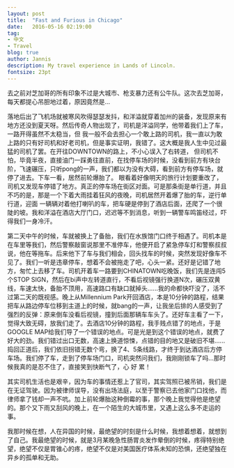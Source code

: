 ```yaml
---
layout: post
title:  "Fast and Furious in Chicago"
date:   2016-05-16 02:19:00
tag:
- 中文
- Travel
blog: true
author: Jannis
description: My travel experience in Lands of Lincoln.
fontsize: 23pt
---
```


去之前对芝加哥的所有印象不过是大城市、枪支暴力还有公牛队。这次去芝加哥，每天都提心吊胆地过着，原因竟然是...<br>

落地后出了飞机场就被寒风吹得瑟瑟发抖，和洋溢就穿着加州的装备，发现原来有地方还没到夏天呀。然后传奇人物出现了，司机是洋溢同学，他带着我们上了车，一路开得虽然不太稳当，但
我一般不会去担心一个敢上路的司机，我一直以为敢上路的只有好司机和好老司机，但是事实证明，我错了。这大概是我人生中见过最猛的司机了罢。在开往DOWNTOWN的路上，不小心误入了右转道，
但司机不怕，毕竟半夜，直接油门一踩勇往直前，在找停车场的时候，没看到前方有块台阶，飞速碾压，只听pong的一声，我们都以为没有大碍，看到前方有停车场，就停了进去。下车一看，居然前轮爆胎了。
眼看着好像明天的旅行计划要重改了，司机又发现车停错了地方。真正的停车场在街区对面。可是那条街是单行道，并且不巧的是，那是一个下着大雨挂着狂风的夜晚，司机居然开着爆了胎的车，逆行单行道，迎面
一辆辆对着他打喇叭的车，把车硬是停到了酒店后面，还爬了一个很陡的坡。我和洋溢在酒店大厅门口，迟迟等不到消息，听到一辆警车鸣笛经过，吓得我们一身冷汗。

第二天中午的时候，车就被换上了备胎，我们在水族馆门口终于相遇了。司机本是在车里等我们，然后警察敲窗说那里不准停车，他便开启了紧急停车灯和警察叔叔说，他在等拖车。后来他下了车与我们相会，回头找车的时候，突然发现好像车不见了。我们一听是违章停车，想着不会被拖走了吧，心头一紧。还好是记错了地方，匆忙上去移了车。司机开着车一路要到CHINATOWN吃晚饭，我们先是连闯5个STOP SIGN，然后在bi声中左转道直行，不看后视镜强行换道N次，碾压双黄线，车速太快，备胎不顶用，高速路口有缺口就掉头......我的命都快吓没了，活不过第二天的既视感。晚上从Millennium Park开回酒店，本是10分钟的路程，结果把车从路边停车位移到主道上的时候，就bang的一声，让我坐后排的人感受到了强烈的反弹：原来倒车没看后视镜，撞到后面那辆车车头了。还好车主看了一下，觉得大致无碍，放我们走了。去酒店10分钟的路程，我手贱点错了的地点，于是GOOGLE MAP给我们导了一个错误的地点。可是光是到这个错误的地点，就费了好大的劲。我们错过出口无数，高速上换道惊悚，点错的目的地又是破旧不堪......捣回正道后，我们依旧拐错无数个弯，换了4、5条线路，才终于到达酒店后方停车场。我们停了车，走到了停车场门口，司机突然问我们，我刚刚锁车了吗...那时候我真的是忍不住了，直接笑到快断气了，心 好 累！

其实司机生活也是艰辛，因为车的事情还惹上了官司，其实驾照已被吊销，我们是在无证驾驶。因为被律师误导，没有出场法庭，以至于警察已去他家门口找他，而律师拿了钱却一声不吭。加上前轮爆胎这种倒霉的事，那个晚上我觉得他是绝望的。那个又下雨又刮风的晚上，在一个陌生的大城市里，又遇上这么多不走运的事。

我那时候在想，人在异国的时候，最绝望的时刻是什么时候，我想着想着，就想到了自己。我最绝望的时候，就是3月某晚急性肠胃炎发作晕倒的时候，疼得特别绝望，绝望不仅是胃锥心的疼，绝望不仅是对美国医疗体系未知的恐惧，还绝望独在异乡的孤单和无助。
